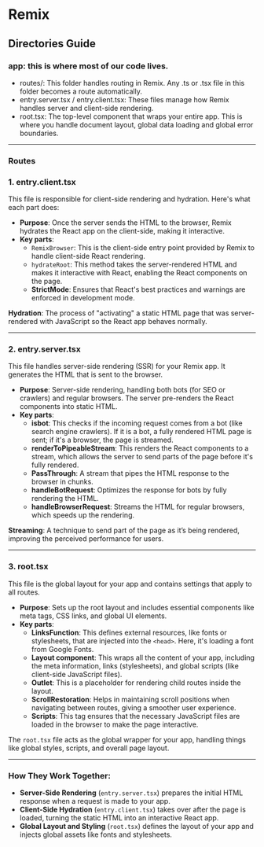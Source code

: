 # Remix
## Directories Guide 
### app: this is where most of our code lives.
- routes/: This folder handles routing in Remix. Any .ts or .tsx file in this folder becomes a route automatically.
- entry.server.tsx / entry.client.tsx: These files manage how Remix handles server and client-side rendering.
- root.tsx: The top-level component that wraps your entire app. This is where you handle document layout, global data loading and global error boundaries.

---
### **Routes**
### 1. **entry.client.tsx**
This file is responsible for client-side rendering and hydration. Here's what each part does:
- **Purpose**: Once the server sends the HTML to the browser, Remix hydrates the React app on the client-side, making it interactive.
- **Key parts**:
  - `RemixBrowser`: This is the client-side entry point provided by Remix to handle client-side React rendering.
  - `hydrateRoot`: This method takes the server-rendered HTML and makes it interactive with React, enabling the React components on the page.
  - **StrictMode**: Ensures that React's best practices and warnings are enforced in development mode.

**Hydration**: The process of "activating" a static HTML page that was server-rendered with JavaScript so the React app behaves normally.

---

### 2. **entry.server.tsx**
This file handles server-side rendering (SSR) for your Remix app. It generates the HTML that is sent to the browser.
- **Purpose**: Server-side rendering, handling both bots (for SEO or crawlers) and regular browsers. The server pre-renders the React components into static HTML.
- **Key parts**:
  - **isbot**: This checks if the incoming request comes from a bot (like search engine crawlers). If it is a bot, a fully rendered HTML page is sent; if it's a browser, the page is streamed.
  - **renderToPipeableStream**: This renders the React components to a stream, which allows the server to send parts of the page before it's fully rendered.
  - **PassThrough**: A stream that pipes the HTML response to the browser in chunks.
  - **handleBotRequest**: Optimizes the response for bots by fully rendering the HTML.
  - **handleBrowserRequest**: Streams the HTML for regular browsers, which speeds up the rendering.

**Streaming**: A technique to send part of the page as it’s being rendered, improving the perceived performance for users.

---

### 3. **root.tsx**
This file is the global layout for your app and contains settings that apply to all routes.
- **Purpose**: Sets up the root layout and includes essential components like meta tags, CSS links, and global UI elements.
- **Key parts**:
  - **LinksFunction**: This defines external resources, like fonts or stylesheets, that are injected into the `<head>`. Here, it's loading a font from Google Fonts.
  - **Layout component**: This wraps all the content of your app, including the meta information, links (stylesheets), and global scripts (like client-side JavaScript files).
  - **Outlet**: This is a placeholder for rendering child routes inside the layout.
  - **ScrollRestoration**: Helps in maintaining scroll positions when navigating between routes, giving a smoother user experience.
  - **Scripts**: This tag ensures that the necessary JavaScript files are loaded in the browser to make the page interactive.

The `root.tsx` file acts as the global wrapper for your app, handling things like global styles, scripts, and overall page layout.

---

### How They Work Together:
- **Server-Side Rendering** (`entry.server.tsx`) prepares the initial HTML response when a request is made to your app.
- **Client-Side Hydration** (`entry.client.tsx`) takes over after the page is loaded, turning the static HTML into an interactive React app.
- **Global Layout and Styling** (`root.tsx`) defines the layout of your app and injects global assets like fonts and stylesheets.
